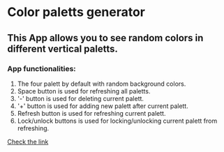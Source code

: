 ﻿# Color paletts generator

## This App allows you to see random colors in different vertical paletts.
### App functionalities:
1. The four palett by default with random background colors.
2. Space button is used for refreshing all paletts.
3. '-' button is used for deleting current palett.
4. '+' button is used for adding new palett after current palett.
5. Refresh button is used for refreshing current palett.
6. Lock/unlock buttons is used for locking/unlocking current palett from refreshing.

[Check the link ](https://gomel4ahuh.github.io/color-palett-generator/)
